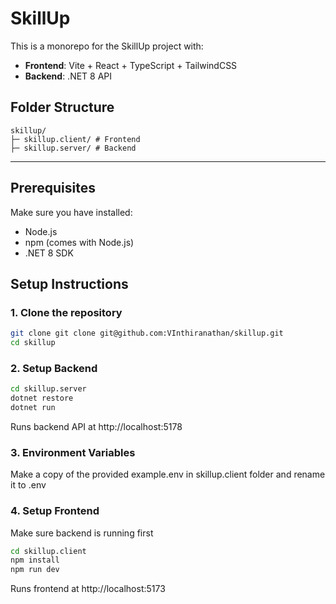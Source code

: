 # SkillUp

This is a monorepo for the SkillUp project with:  
- **Frontend**: Vite + React + TypeScript + TailwindCSS  
- **Backend**: .NET 8 API  

## Folder Structure

```
skillup/
├─ skillup.client/ # Frontend
├─ skillup.server/ # Backend
```

---

## Prerequisites

Make sure you have installed:  
- Node.js 
- npm (comes with Node.js)  
- .NET 8 SDK  

## Setup Instructions

### 1. Clone the repository

```bash
git clone git clone git@github.com:VInthiranathan/skillup.git
cd skillup
```

### 2. Setup Backend

```bash
cd skillup.server
dotnet restore
dotnet run
```

Runs backend API at http://localhost:5178

### 3. Environment Variables

Make a copy of the provided example.env in skillup.client folder and rename it to .env

### 4. Setup Frontend

Make sure backend is running first

```bash
cd skillup.client
npm install
npm run dev
```

Runs frontend at http://localhost:5173
